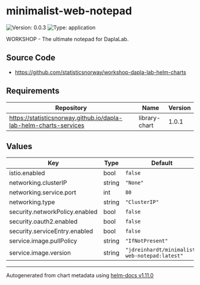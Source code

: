 # minimalist-web-notepad

![Version: 0.0.3](https://img.shields.io/badge/Version-0.0.3-informational?style=flat-square) ![Type: application](https://img.shields.io/badge/Type-application-informational?style=flat-square)

WORKSHOP - The ultimate notepad for DaplaLab.

## Source Code

* <https://github.com/statisticsnorway/workshop-dapla-lab-helm-charts>

## Requirements

| Repository | Name | Version |
|------------|------|---------|
| https://statisticsnorway.github.io/dapla-lab-helm-charts-services | library-chart | 1.0.1 |

## Values

| Key | Type | Default | Description |
|-----|------|---------|-------------|
| istio.enabled | bool | `false` |  |
| networking.clusterIP | string | `"None"` |  |
| networking.service.port | int | `80` |  |
| networking.type | string | `"ClusterIP"` |  |
| security.networkPolicy.enabled | bool | `false` |  |
| security.oauth2.enabled | bool | `false` |  |
| security.serviceEntry.enabled | bool | `false` |  |
| service.image.pullPolicy | string | `"IfNotPresent"` |  |
| service.image.version | string | `"jdreinhardt/minimalist-web-notepad:latest"` |  |

----------------------------------------------
Autogenerated from chart metadata using [helm-docs v1.11.0](https://github.com/norwoodj/helm-docs/releases/v1.11.0)
